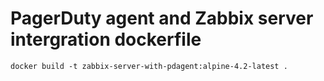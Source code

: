 # PagerDuty agent and Zabbix server intergration dockerfile
```
docker build -t zabbix-server-with-pdagent:alpine-4.2-latest .
```
